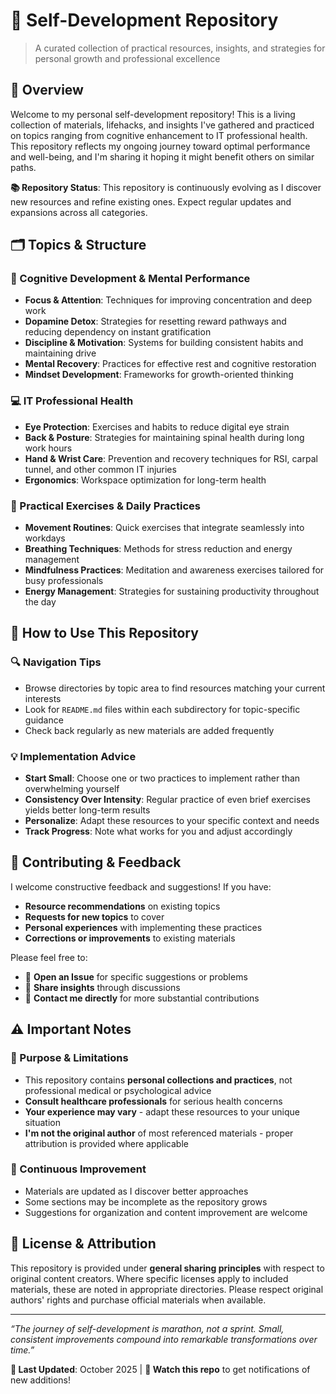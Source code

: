 # 🧠 Self-Development Repository

> A curated collection of practical resources, insights, and strategies for personal growth and professional excellence

## 🌟 Overview

Welcome to my personal self-development repository! This is a living collection of materials, lifehacks, and insights I've gathered and practiced on topics ranging from cognitive enhancement to IT professional health. This repository reflects my ongoing journey toward optimal performance and well-being, and I'm sharing it hoping it might benefit others on similar paths.

**📚 Repository Status**: This repository is continuously evolving as I discover new resources and refine existing ones. Expect regular updates and expansions across all categories.

## 🗂️ Topics & Structure

### 🧠 Cognitive Development & Mental Performance
- **Focus & Attention**: Techniques for improving concentration and deep work
- **Dopamine Detox**: Strategies for resetting reward pathways and reducing dependency on instant gratification
- **Discipline & Motivation**: Systems for building consistent habits and maintaining drive
- **Mental Recovery**: Practices for effective rest and cognitive restoration
- **Mindset Development**: Frameworks for growth-oriented thinking

### 💻 IT Professional Health
- **Eye Protection**: Exercises and habits to reduce digital eye strain
- **Back & Posture**: Strategies for maintaining spinal health during long work hours
- **Hand & Wrist Care**: Prevention and recovery techniques for RSI, carpal tunnel, and other common IT injuries
- **Ergonomics**: Workspace optimization for long-term health

### 🏃 Practical Exercises & Daily Practices
- **Movement Routines**: Quick exercises that integrate seamlessly into workdays
- **Breathing Techniques**: Methods for stress reduction and energy management
- **Mindfulness Practices**: Meditation and awareness exercises tailored for busy professionals
- **Energy Management**: Strategies for sustaining productivity throughout the day

## 🚀 How to Use This Repository

### 🔍 Navigation Tips
- Browse directories by topic area to find resources matching your current interests
- Look for `README.md` files within each subdirectory for topic-specific guidance
- Check back regularly as new materials are added frequently

### 💡 Implementation Advice
- **Start Small**: Choose one or two practices to implement rather than overwhelming yourself
- **Consistency Over Intensity**: Regular practice of even brief exercises yields better long-term results
- **Personalize**: Adapt these resources to your specific context and needs
- **Track Progress**: Note what works for you and adjust accordingly

## 🤝 Contributing & Feedback

I welcome constructive feedback and suggestions! If you have:

- **Resource recommendations** on existing topics
- **Requests for new topics** to cover
- **Personal experiences** with implementing these practices
- **Corrections or improvements** to existing materials

Please feel free to:
- 🐛 **Open an Issue** for specific suggestions or problems
- 💬 **Share insights** through discussions
- 📧 **Contact me directly** for more substantial contributions

## ⚠️ Important Notes

### 🎯 Purpose & Limitations
- This repository contains **personal collections and practices**, not professional medical or psychological advice
- **Consult healthcare professionals** for serious health concerns
- **Your experience may vary** - adapt these resources to your unique situation
- **I'm not the original author** of most referenced materials - proper attribution is provided where applicable

### 🔄 Continuous Improvement
- Materials are updated as I discover better approaches
- Some sections may be incomplete as the repository grows
- Suggestions for organization and content improvement are welcome

## 📄 License & Attribution

This repository is provided under **general sharing principles** with respect to original content creators. Where specific licenses apply to included materials, these are noted in appropriate directories. Please respect original authors' rights and purchase official materials when available.

---

*“The journey of self-development is marathon, not a sprint. Small, consistent improvements compound into remarkable transformations over time.”*

**📅 Last Updated**: October 2025 | **🔔 Watch this repo** to get notifications of new additions!
